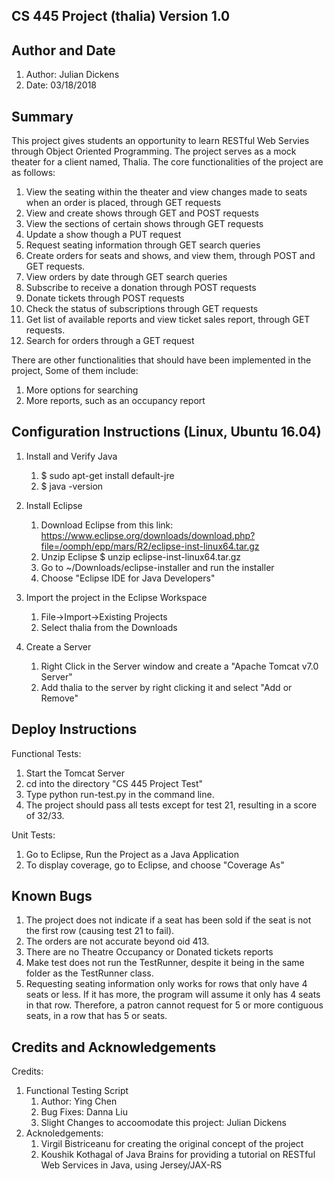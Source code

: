 CS 445 Project (thalia)
Version 1.0
---------------------------------------------------------------------------------
Author and Date
---------------------------------------------------------------------------------
1. Author: Julian Dickens
2. Date: 03/18/2018

Summary
---------------------------------------------------------------------------------
This project gives students an opportunity to learn RESTful Web Servies through Object Oriented Programming. The project serves as a mock theater for a client named, Thalia. The core functionalities of the project are as follows:
1. View the seating within the theater and view changes made to seats when an order is placed, through GET requests
2. View and create shows through GET and POST requests
3. View the sections of certain shows through GET requests
4. Update a show though a PUT request
5. Request seating information through GET search queries
6. Create orders for seats and shows, and view them, through POST and GET requests.
7. View orders by date through GET search queries
8. Subscribe to receive a donation through POST requests
9. Donate tickets through POST requests
10. Check the status of subscriptions through GET requests
11. Get list of available reports and view ticket sales report, through GET requests.
12. Search for orders through a GET request

There are other functionalities that should have been implemented in the project, Some of them include:
1. More options for searching
2. More reports, such as an occupancy report 

Configuration Instructions (Linux, Ubuntu 16.04)
----------------------------------------------------------------------------------
1. Install and Verify Java
 	1. $ sudo apt-get install default-jre
 	2. $ java -version

2. Install Eclipse
	1. Download Eclipse from this link:
	https://www.eclipse.org/downloads/download.php?file=/oomph/epp/mars/R2/eclipse-inst-linux64.tar.gz
	2. Unzip Eclipse
	$ unzip eclipse-inst-linux64.tar.gz
	3. Go to ~/Downloads/eclipse-installer and run the installer
	4. Choose "Eclipse IDE for Java Developers"


3. Import the project in the Eclipse Workspace
	1. File->Import->Existing Projects
	2. Select thalia from the Downloads

4. Create a Server
	1. Right Click in the Server window and create a "Apache Tomcat v7.0 Server"
	2. Add thalia to the server by right clicking it and select "Add or Remove"

Deploy Instructions 
----------------------------------------------------------------------------------
Functional Tests:
1. Start the Tomcat Server
2. cd into the directory "CS 445 Project Test"
3. Type python run-test.py in the command line.
4. The project should pass all tests except for test 21, resulting in a score of 32/33.

Unit Tests:
1. Go to Eclipse, Run the Project as a Java Application
2. To display coverage, go to Eclipse, and choose "Coverage As"

Known Bugs
---------------------------------------------------------------------------------
1. The project does not indicate if a seat has been sold if the seat is not the first row (causing test 21 to fail).
2. The orders are not accurate beyond oid 413.
3. There are no Theatre Occupancy or Donated tickets reports
4. Make test does not run the TestRunner, despite it being in the same folder as the TestRunner class.
5. Requesting seating information only works for rows that only have 4 seats or less. If it has more, the program will assume it only has 4 seats in that row. Therefore, a patron cannot request for 5 or more contiguous seats, in a row that has 5 or seats. 

Credits and Acknowledgements
----------------------------------------------------------------------------------
Credits:
1. Functional Testing Script
	1. Author: Ying Chen
	2. Bug Fixes: Danna Liu 
	3. Slight Changes to accoomodate this project: Julian Dickens 
2. Acknoledgements:
	1. Virgil Bistriceanu for creating the original concept of the project 
	2. Koushik Kothagal of Java Brains for providing a tutorial on RESTful Web Services in Java, using Jersey/JAX-RS







